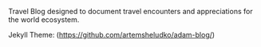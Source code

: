 Travel Blog designed to document travel encounters and appreciations for the world ecosystem.

Jekyll Theme: (https://github.com/artemsheludko/adam-blog/)
